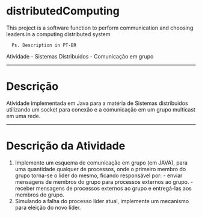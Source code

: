 # distributedComputing

This project is a software function to perform communication and choosing leaders in a computing distributed system

      Ps. Description in PT-BR
      
Atividade - Sistemas Distribuidos - Comunicação em grupo

------------------------------------------------------------------------
# Descrição

Atividade implementada em Java para a matéria de Sistemas distribuidos utilizando um socket para conexão e a comunicação em um grupo multicast em uma rede.

------------------------------------------------------------------------
# Descrição da Atividade
  1. Implemente um esquema de comunicação em grupo (em JAVA), para uma quantidade
  qualquer de processos, onde o primeiro membro do grupo torna-se o líder do mesmo,
  ficando responsável por:
    - enviar mensagens de membros do grupo para processos externos ao grupo.
    - receber mensagens de processos externos ao grupo e entregá-las aos membros do
    grupo.
  2. Simulando a falha do processo líder atual, implemente um mecanismo para eleição do
  novo líder.

